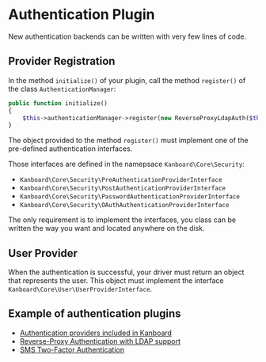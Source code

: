 Authentication Plugin
=====================

New authentication backends can be written with very few lines of code.

Provider Registration
---------------------

In the method `initialize()` of your plugin, call the method `register()` of the class `AuthenticationManager`:

```php
public function initialize()
{
    $this->authenticationManager->register(new ReverseProxyLdapAuth($this->container));
}
```

The object provided to the method `register()` must implement one of the pre-defined authentication interfaces.

Those interfaces are defined in the namepsace `Kanboard\Core\Security`:

- `Kanboard\Core\Security\PreAuthenticationProviderInterface`
- `Kanboard\Core\Security\PostAuthenticationProviderInterface`
- `Kanboard\Core\Security\PasswordAuthenticationProviderInterface`
- `Kanboard\Core\Security\OAuthAuthenticationProviderInterface`

The only requirement is to implement the interfaces, you class can be written the way you want and located anywhere on the disk.

User Provider
-------------

When the authentication is successful, your driver must return an object that represents the user.
This object must implement the interface `Kanboard\Core\User\UserProviderInterface`.

Example of authentication plugins
---------------------------------

- [Authentication providers included in Kanboard](https://github.com/Kanboard/Kanboard/tree/master/app/Auth)
- [Reverse-Proxy Authentication with LDAP support](https://github.com/Kanboard/plugin-reverse-proxy-ldap)
- [SMS Two-Factor Authentication](https://github.com/Kanboard/plugin-sms-2fa)
